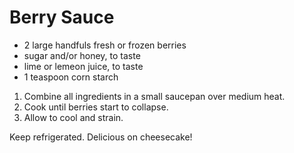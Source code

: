 # Berry Sauce

- 2 large handfuls fresh or frozen berries
- sugar and/or honey, to taste
- lime or lemeon juice, to taste
- 1 teaspoon corn starch

1. Combine all ingredients in a small saucepan over medium heat.
2. Cook until berries start to collapse.
3. Allow to cool and strain.

Keep refrigerated. Delicious on cheesecake!
